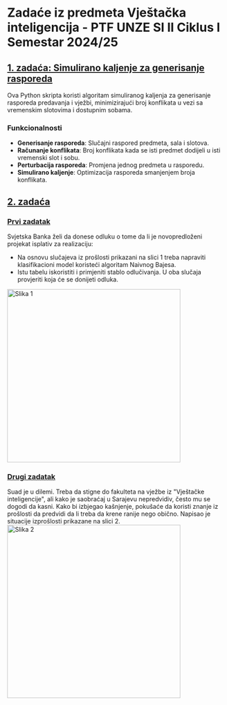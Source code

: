 # Zadaće iz predmeta Vještačka inteligencija - PTF UNZE SI II Ciklus I Semestar 2024/25

## [1. zadaća: Simulirano kaljenje za generisanje rasporeda](https://github.com/ajla-brdarevic/zadace-iz-vjestcke-inteligencije/tree/main/1.%20zadaća)

Ova Python skripta koristi algoritam simuliranog kaljenja za generisanje rasporeda predavanja i vježbi, minimizirajući broj konflikata u vezi sa vremenskim slotovima i dostupnim sobama.

### Funkcionalnosti

- **Generisanje rasporeda**: Slučajni raspored predmeta, sala i slotova.
- **Računanje konflikata**: Broj konflikata kada se isti predmet dodijeli u isti vremenski slot i sobu.
- **Perturbacija rasporeda**: Promjena jednog predmeta u rasporedu.
- **Simulirano kaljenje**: Optimizacija rasporeda smanjenjem broja konflikata.

## [2. zadaća](https://github.com/ajla-brdarevic/zadace-iz-vjestcke-inteligencije/tree/main/2.%20zadaća)
### [Prvi zadatak](https://github.com/ajla-brdarevic/zadace-iz-vjestcke-inteligencije/blob/main/2.%20zadaća/zadatak_1.ipynb)
Svjetska Banka želi da donese odluku o tome da li je novopredloženi projekat isplativ za realizaciju:
- Na osnovu slučajeva iz prošlosti prikazani na slici 1 treba napraviti klasifikacioni model koristeći algoritam Naivnog Bajesa.
- Istu tabelu iskoristiti i primjeniti stablo odlučivanja.
U oba slučaja provjeriti koja će se donijeti odluka.
<img src="https://github.com/ajla-brdarevic/zadace-iz-vjestcke-inteligencije/blob/main/2.%20zadaća/slika1.png" alt="Slika 1" width="400">

### [Drugi zadatak](https://github.com/ajla-brdarevic/zadace-iz-vjestcke-inteligencije/blob/main/2.%20zadaća/zadatak_2.ipynb)
Suad je u dilemi. Treba da stigne do fakulteta na vježbe iz "Vještačke inteligencije", ali kako je saobraćaj u Sarajevu nepredvidiv, često mu se dogodi da kasni. Kako bi izbjegao kašnjenje, pokušaće da koristi znanje iz prošlosti da predvidi da li treba da krene ranije nego obično. Napisao je situacije izprošlosti prikazane na slici 2.
<img src="(https://github.com/ajla-brdarevic/zadace-iz-vjestcke-inteligencije/blob/main/2.%20zadaća/slika2.png)" alt="Slika 2" width="400">
